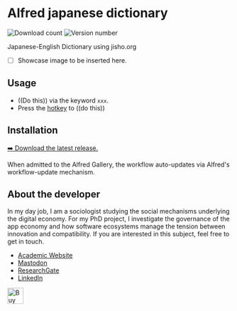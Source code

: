 <!-- LTeX: enabled=false -->
# Alfred japanese dictionary
<!-- LTeX: enabled=true -->
![Download count](https://img.shields.io/github/downloads/chrisgrieser/alfred-japanese-dictionary/total?label=Total%20Downloads&style=plastic)
![Version number](https://img.shields.io/github/v/release/chrisgrieser/alfred-japanese-dictionary?label=Latest%20Release&style=plastic)

Japanese-English Dictionary using jisho.org

- [ ] Showcase image to be inserted here.

## Usage
- ((Do this)) via the keyword `xxx`.
- Press the [hotkey](https://www.alfredapp.com/help/workflows/triggers/hotkey/)
  to ((do this))

## Installation
[➡️ Download the latest release.](https://github.com/chrisgrieser/alfred-japanese-dictionary/releases/latest)

When admitted to the Alfred Gallery, the workflow auto-updates via Alfred's
workflow-update mechanism.

<!-- vale Google.FirstPerson = NO -->
## About the developer
In my day job, I am a sociologist studying the social mechanisms underlying the
digital economy. For my PhD project, I investigate the governance of the app
economy and how software ecosystems manage the tension between innovation and
compatibility. If you are interested in this subject, feel free to get in touch.

- [Academic Website](https://chris-grieser.de/)
- [Mastodon](https://pkm.social/@pseudometa)
- [ResearchGate](https://www.researchgate.net/profile/Christopher-Grieser)
- [LinkedIn](https://www.linkedin.com/in/christopher-grieser-ba693b17a/)

<a href='https://ko-fi.com/Y8Y86SQ91' target='_blank'>
	<img
	height='36'
	style='border:0px;height:36px;'
	src='https://cdn.ko-fi.com/cdn/kofi1.png?v=3'
	border='0'
	alt='Buy Me a Coffee at ko-fi.com'
/></a>
